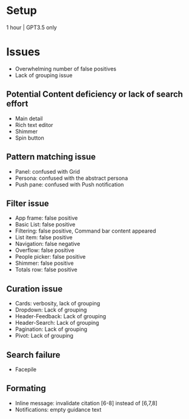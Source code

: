 # Setup

1 hour | GPT3.5 only

# Issues

- Overwhelming number of false positives
- Lack of grouping issue

## Potential Content deficiency or lack of search effort

- Main detail
- Rich text editor
- Shimmer
- Spin button

## Pattern matching issue

- Panel: confused with Grid
- Persona: confused with the abstract persona
- Push pane: confused with Push notification

## Filter issue

- App frame: false positive
- Basic List: false positive
- Filtering: false positive, Command bar content appeared
- List item: false positive
- Navigation: false negative
- Overflow: false positive
- People picker: false positive
- Shimmer: false positive
- Totals row: false positive

## Curation issue

- Cards: verbosity, lack of grouping
- Dropdown: Lack of grouping
- Header-Feedback: Lack of grouping
- Header-Search: Lack of grouping
- Pagination: Lack of grouping
- Pivot: Lack of grouping

## Search failure

- Facepile

## Formating

- Inline message: invalidate citation [6-8] instead of [6,7,8]
- Notifications: empty guidance text
